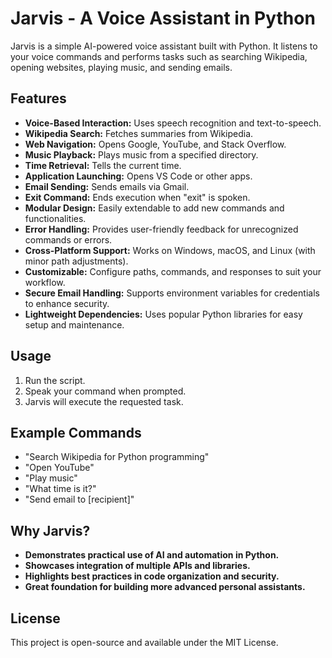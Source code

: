 # Jarvis - A Voice Assistant in Python

Jarvis is a simple AI-powered voice assistant built with Python. It listens to your voice commands and performs tasks such as searching Wikipedia, opening websites, playing music, and sending emails.

## Features

- **Voice-Based Interaction:** Uses speech recognition and text-to-speech.
- **Wikipedia Search:** Fetches summaries from Wikipedia.
- **Web Navigation:** Opens Google, YouTube, and Stack Overflow.
- **Music Playback:** Plays music from a specified directory.
- **Time Retrieval:** Tells the current time.
- **Application Launching:** Opens VS Code or other apps.
- **Email Sending:** Sends emails via Gmail.
- **Exit Command:** Ends execution when "exit" is spoken.
- **Modular Design:** Easily extendable to add new commands and functionalities.
- **Error Handling:** Provides user-friendly feedback for unrecognized commands or errors.
- **Cross-Platform Support:** Works on Windows, macOS, and Linux (with minor path adjustments).
- **Customizable:** Configure paths, commands, and responses to suit your workflow.
- **Secure Email Handling:** Supports environment variables for credentials to enhance security.
- **Lightweight Dependencies:** Uses popular Python libraries for easy setup and maintenance.



## Usage

1. Run the script.
2. Speak your command when prompted.
3. Jarvis will execute the requested task.

## Example Commands

- "Search Wikipedia for Python programming"
- "Open YouTube"
- "Play music"
- "What time is it?"
- "Send email to [recipient]"

## Why Jarvis?

- **Demonstrates practical use of AI and automation in Python.**
- **Showcases integration of multiple APIs and libraries.**
- **Highlights best practices in code organization and security.**
- **Great foundation for building more advanced personal assistants.**

## License

This project is open-source and available under the MIT License.
